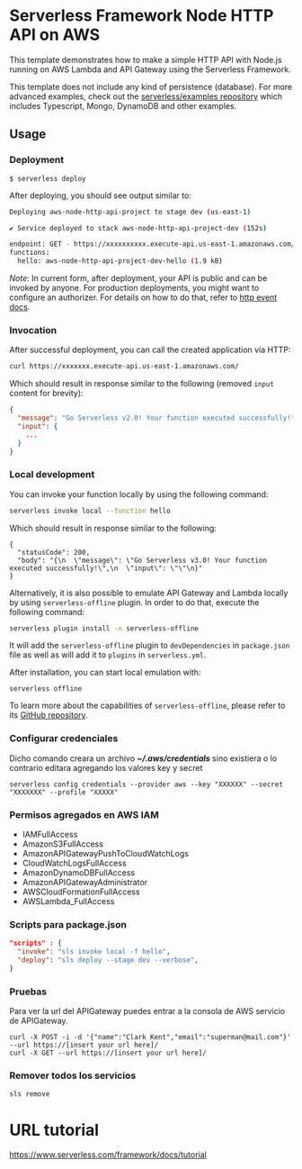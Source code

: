 <!--
title: 'AWS Simple HTTP Endpoint example in NodeJS'
description: 'This template demonstrates how to make a simple HTTP API with Node.js running on AWS Lambda and API Gateway using the Serverless Framework.'
layout: Doc
framework: v3
platform: AWS
language: nodeJS
authorLink: 'https://github.com/serverless'
authorName: 'Serverless, inc.'
authorAvatar: 'https://avatars1.githubusercontent.com/u/13742415?s=200&v=4'
-->

# Serverless Framework Node HTTP API on AWS

This template demonstrates how to make a simple HTTP API with Node.js running on AWS Lambda and API Gateway using the Serverless Framework.

This template does not include any kind of persistence (database). For more advanced examples, check out the [serverless/examples repository](https://github.com/serverless/examples/) which includes Typescript, Mongo, DynamoDB and other examples.

## Usage

### Deployment

```
$ serverless deploy
```

After deploying, you should see output similar to:

```bash
Deploying aws-node-http-api-project to stage dev (us-east-1)

✔ Service deployed to stack aws-node-http-api-project-dev (152s)

endpoint: GET - https://xxxxxxxxxx.execute-api.us-east-1.amazonaws.com/
functions:
  hello: aws-node-http-api-project-dev-hello (1.9 kB)
```

_Note_: In current form, after deployment, your API is public and can be invoked by anyone. For production deployments, you might want to configure an authorizer. For details on how to do that, refer to [http event docs](https://www.serverless.com/framework/docs/providers/aws/events/apigateway/).

### Invocation

After successful deployment, you can call the created application via HTTP:

```bash
curl https://xxxxxxx.execute-api.us-east-1.amazonaws.com/
```

Which should result in response similar to the following (removed `input` content for brevity):

```json
{
  "message": "Go Serverless v2.0! Your function executed successfully!",
  "input": {
    ...
  }
}
```

### Local development

You can invoke your function locally by using the following command:

```bash
serverless invoke local --function hello
```

Which should result in response similar to the following:

```
{
  "statusCode": 200,
  "body": "{\n  \"message\": \"Go Serverless v3.0! Your function executed successfully!\",\n  \"input\": \"\"\n}"
}
```


Alternatively, it is also possible to emulate API Gateway and Lambda locally by using `serverless-offline` plugin. In order to do that, execute the following command:

```bash
serverless plugin install -n serverless-offline
```

It will add the `serverless-offline` plugin to `devDependencies` in `package.json` file as well as will add it to `plugins` in `serverless.yml`.

After installation, you can start local emulation with:

```
serverless offline
```

To learn more about the capabilities of `serverless-offline`, please refer to its [GitHub repository](https://github.com/dherault/serverless-offline).

### Configurar credenciales

Dicho comando creara un archivo ___~/.aws/credentials___ sino existiera o lo contrario editara agregando los valores key y secret

```shell
serverless config credentials --provider aws --key "XXXXXX" --secret "XXXXXXX" --profile "XXXXX"
```

### Permisos agregados en AWS IAM
- IAMFullAccess
- AmazonS3FullAccess
- AmazonAPIGatewayPushToCloudWatchLogs
- CloudWatchLogsFullAccess
- AmazonDynamoDBFullAccess
- AmazonAPIGatewayAdministrator
- AWSCloudFormationFullAccess
- AWSLambda_FullAccess

### Scripts para package.json

```json
"scripts" : {
  "invoke": "sls invoke local -f hello",
  "deploy": "sls deploy --stage dev --verbose",
}
```

### Pruebas

Para ver la url del APIGateway puedes entrar a la consola de AWS servicio de APIGateway.

```shell
curl -X POST -i -d '{"name":"Clark Kent","email":"superman@mail.com"}' --url https://[insert your url here]/
curl -X GET --url https://[insert your url here]/
```

### Remover todos los servicios 
```shell
sls remove
```

# URL tutorial
https://www.serverless.com/framework/docs/tutorial